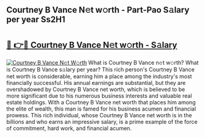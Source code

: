 ## Courtney B Vance N𝚎t w𝚘rth - Part-Pao S𝚊lary per year Ss2H1

# <h2><a href="http://gc4phv.nevu.top/?p=Courtney+B+Vance">🔗 👉🔴 Courtney B Vance N𝚎t w𝚘rth - S𝚊lary</a></h2>

[![Courtney B Vance N𝚎t W𝚘rth](https://i.imgur.com/Oavwk0R.jpeg)](http://gc4phv.nevu.top/?p=Courtney+B+Vance)
What is Courtney B Vance n𝚎t w𝚘rth? What is Courtney B Vance s𝚊lary per year?
This rich person's Courtney B Vance net worth is considerable, earning him a place among the industry's most financially successful. His annual earnings are substantial, but they are overshadowed by Courtney B Vance net worth, which is believed to be more significant due to his numerous business interests and valuable real estate holdings. With a Courtney B Vance net worth that places him among the elite of wealth, this man is famed for his business acumen and financial prowess. This rich individual, whose Courtney B Vance net worth is in the billions and who earns an impressive salary, is a prime example of the force of commitment, hard work, and financial acumen.
